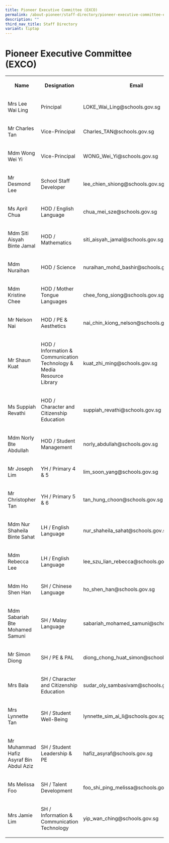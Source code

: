 ```yaml
---
title: Pioneer Executive Committee (EXCO)
permalink: /about-pioneer/staff-directory/pioneer-executive-committee-exco/
description: ""
third_nav_title: Staff Directory
variant: tiptap
---
```

<h1>Pioneer Executive Committee (EXCO)</h1><table><tbody><tr><th rowspan="1" colspan="1"><p>Name</p></th><th rowspan="1" colspan="1"><p>Designation</p></th><th rowspan="1" colspan="1"><p>Email</p></th></tr><tr><td rowspan="1" colspan="1"><p>Mrs Lee Wai Ling</p></td><td rowspan="1" colspan="1"><p>Principal</p></td><td rowspan="1" colspan="1"><p>LOKE_Wai_Ling@schools.gov.sg</p></td></tr><tr><td rowspan="1" colspan="1"><p>Mr Charles Tan</p></td><td rowspan="1" colspan="1"><p>Vice-Principal</p></td><td rowspan="1" colspan="1"><p>Charles_TAN@schools.gov.sg</p></td></tr><tr><td rowspan="1" colspan="1"><p>Mdm Wong Wei Yi</p></td><td rowspan="1" colspan="1"><p>Vice-Principal</p></td><td rowspan="1" colspan="1"><p>WONG_Wei_Yi@schools.gov.sg</p></td></tr><tr><td rowspan="1" colspan="1"><p>Mr Desmond Lee</p></td><td rowspan="1" colspan="1"><p>School Staff Developer</p></td><td rowspan="1" colspan="1"><p>lee_chien_shiong@schools.gov.sg</p></td></tr><tr><td rowspan="1" colspan="1"><p>Ms April Chua</p></td><td rowspan="1" colspan="1"><p>HOD / English Language</p></td><td rowspan="1" colspan="1"><p>chua_mei_sze@schools.gov.sg</p></td></tr><tr><td rowspan="1" colspan="1"><p>Mdm Siti Aisyah Binte Jamal</p></td><td rowspan="1" colspan="1"><p>HOD / Mathematics</p></td><td rowspan="1" colspan="1"><p>siti_aisyah_jamal@schools.gov.sg</p></td></tr><tr><td rowspan="1" colspan="1"><p>Mdm Nuraihan</p></td><td rowspan="1" colspan="1"><p>HOD / Science</p></td><td rowspan="1" colspan="1"><p>nuraihan_mohd_bashir@schools.gov.sg</p></td></tr><tr><td rowspan="1" colspan="1"><p>Mdm Kristine Chee</p></td><td rowspan="1" colspan="1"><p>HOD / Mother Tongue Languages</p></td><td rowspan="1" colspan="1"><p>chee_fong_siong@schools.gov.sg</p></td></tr><tr><td rowspan="1" colspan="1"><p>Mr Nelson Nai</p></td><td rowspan="1" colspan="1"><p>HOD / PE &amp; Aesthetics</p></td><td rowspan="1" colspan="1"><p>nai_chin_kiong_nelson@schools.gov.sg</p></td></tr><tr><td rowspan="1" colspan="1"><p>Mr Shaun Kuat</p></td><td rowspan="1" colspan="1"><p>HOD / Information &amp; Communication Technology &amp; Media Resource Library</p></td><td rowspan="1" colspan="1"><p>kuat_zhi_ming@schools.gov.sg</p></td></tr><tr><td rowspan="1" colspan="1"><p>Ms Suppiah Revathi</p></td><td rowspan="1" colspan="1"><p>HOD / Character and Citizenship Education</p></td><td rowspan="1" colspan="1"><p>suppiah_revathi@schools.gov.sg</p></td></tr><tr><td rowspan="1" colspan="1"><p>Mdm Norly Bte Abdullah</p></td><td rowspan="1" colspan="1"><p>HOD / Student Management</p></td><td rowspan="1" colspan="1"><p>norly_abdullah@schools.gov.sg</p></td></tr><tr><td rowspan="1" colspan="1"><p>Mr Joseph Lim</p></td><td rowspan="1" colspan="1"><p>YH / Primary 4 &amp; 5</p></td><td rowspan="1" colspan="1"><p>lim_soon_yang@schools.gov.sg</p></td></tr><tr><td rowspan="1" colspan="1"><p>Mr Christopher Tan</p></td><td rowspan="1" colspan="1"><p>YH / Primary 5 &amp; 6</p></td><td rowspan="1" colspan="1"><p>tan_hung_choon@schools.gov.sg</p></td></tr><tr><td rowspan="1" colspan="1"><p>Mdm Nur Shaheila Binte Sahat</p></td><td rowspan="1" colspan="1"><p>LH / English Language</p></td><td rowspan="1" colspan="1"><p>nur_shaheila_sahat@schools.gov.sg</p></td></tr><tr><td rowspan="1" colspan="1"><p>Mdm Rebecca Lee</p></td><td rowspan="1" colspan="1"><p>LH / English Language</p></td><td rowspan="1" colspan="1"><p>lee_szu_lian_rebecca@schools.gov.sg</p></td></tr><tr><td rowspan="1" colspan="1"><p>Mdm Ho Shen Han</p></td><td rowspan="1" colspan="1"><p>SH / Chinese Language</p></td><td rowspan="1" colspan="1"><p>ho_shen_han@schools.gov.sg</p></td></tr><tr><td rowspan="1" colspan="1"><p>Mdm Sabariah Bte Mohamed Samuni</p></td><td rowspan="1" colspan="1"><p>SH / Malay Language</p></td><td rowspan="1" colspan="1"><p>sabariah_mohamed_samuni@schools.gov.sg</p></td></tr><tr><td rowspan="1" colspan="1"><p>Mr Simon Diong</p></td><td rowspan="1" colspan="1"><p>SH / PE &amp; PAL</p></td><td rowspan="1" colspan="1"><p>diong_chong_huat_simon@schools.gov.sg</p></td></tr><tr><td rowspan="1" colspan="1"><p>Mrs Bala</p></td><td rowspan="1" colspan="1"><p>SH / Character and Citizenship Education</p></td><td rowspan="1" colspan="1"><p>sudar_oly_sambasivam@schools.gov.sg</p></td></tr><tr><td rowspan="1" colspan="1"><p>Mrs Lynnette Tan</p></td><td rowspan="1" colspan="1"><p>SH / Student Well-Being</p></td><td rowspan="1" colspan="1"><p>lynnette_sim_ai_li@schools.gov.sg</p></td></tr><tr><td rowspan="1" colspan="1"><p>Mr Muhammad Hafiz Asyraf Bin Abdul Aziz</p></td><td rowspan="1" colspan="1"><p>SH / Student Leadership &amp; PE</p></td><td rowspan="1" colspan="1"><p>hafiz_asyraf@schools.gov.sg</p></td></tr><tr><td rowspan="1" colspan="1"><p>Ms Melissa Foo</p></td><td rowspan="1" colspan="1"><p>SH / Talent Development</p></td><td rowspan="1" colspan="1"><p>foo_shi_ping_melissa@schools.gov.sg</p></td></tr><tr><td rowspan="1" colspan="1"><p>Mrs Jamie Lim</p></td><td rowspan="1" colspan="1"><p>SH / Information &amp; Communication Technology</p></td><td rowspan="1" colspan="1"><p>yip_wan_ching@schools.gov.sg</p></td></tr></tbody></table><p><br></p>